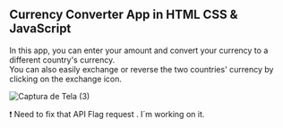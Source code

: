 
 ## Currency Converter App in HTML CSS & JavaScript
 
 In this app, you can enter your amount and convert your currency to a different country's currency. <br>
 You can also easily exchange or reverse the two countries' currency by clicking on the exchange icon.
 
 ![Captura de Tela (3)](https://user-images.githubusercontent.com/101463566/211416061-0e670dc0-e0e8-4832-b3c9-f6d7f86322ba.png)


:exclamation: Need to fix that API Flag request . I´m working on it.
